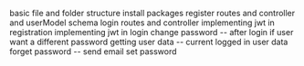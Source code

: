 basic file and folder structure
install packages
register routes and controller and userModel schema
login routes and controller
implementing jwt in registration
implementing jwt in login
change password -- after login if user want a different password
getting user data -- current logged in user data
forget password -- 
    send email
    set password